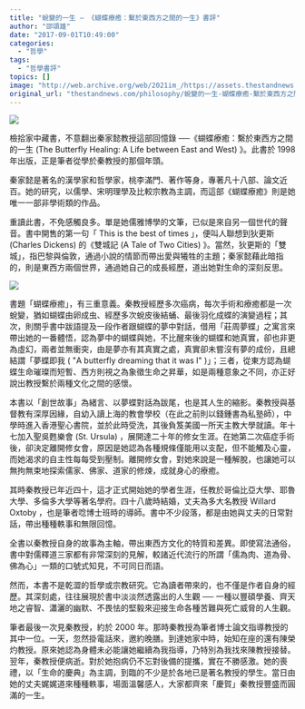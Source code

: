 ```yaml
---
title: "蛻變的一生 — 《蝴蝶療癒：繫於東西方之間的一生》書評"
author: "邵頌雄"
date: "2017-09-01T10:49:00"
categories:
  - "哲學"
tags:
  - "哲學書評"
topics: []
image: "http://web.archive.org/web/2021im_/https://assets.thestandnews.com/media/photos/103462779-56a51fbe3df78cf772865e36_T8x9q.jpg"
original_url: "thestandnews.com/philosophy/蛻變的一生-蝴蝶療癒-繫於東西方之間的一生-書評"
---
```

![](http://web.archive.org/web/2021im_/https://assets.thestandnews.com/media/photos/103462779-56a51fbe3df78cf772865e36_T8x9q.jpg)

檢拾家中藏書，不意翻出秦家懿教授這部回憶錄 ──《蝴蝶療癒：繫於東西方之間的一生 (The Butterfly Healing: A Life between East and West) 》。此書於 1998 年出版，正是筆者從學於秦教授的那個年頭。

秦家懿是著名的漢學家和哲學家，桃李滿門、著作等身，專著凡十八部、論文近百。她的研究，以儒學、宋明理學及比較宗教為主調，而這部《蝴蝶療癒》則是她唯一一部非學術類的作品。

重讀此書，不免感觸良多。單是她儒雅博學的文筆，已似是來自另一個世代的聲音。書中開售的第一句「 This is the best of times 」，便叫人聯想到狄更斯 (Charles Dickens) 的《雙城記 (A Tale of Two Cities) 》。當然，狄更斯的「雙城」，指巴黎與倫敦，通過小說的情節而帶出愛與犧牲的主題；秦家懿藉此暗指的，則是東西方兩個世界，通過她自己的成長經歷，道出她對生命的深刻反思。

![](http://web.archive.org/web/2021im_/https://assets.thestandnews.com/media/photos/9782890889798-us_0a5MM.jpg)

書題「蝴蝶療癒」，有三重意義。秦教授經歷多次癌病，每次手術和療癒都是一次蛻變，猶如蝴蝶由卵成虫、經歷多次蛻皮後結蛹、最後羽化成蝶的演變過程；其次，則關乎書中跋語提及一段作者跟蝴蝶的夢中對話，借用「莊周夢蝶」之寓言來帶出她的一番體悟，認為夢中的蝴蝶與她，不比醒來後的蝴蝶和她真實，卻也非更為虛幻，兩者並無衝突，由是夢亦有其真實之處，真實卻未嘗沒有夢的成份，且總結謂「夢蝶即我 ( "A butterfly dreaming that it was I" )」；三者，從東方認為蝴蝶生命璀璨而短暫、西方則視之為象徵生命之昇華，如是兩種意象之不同，亦正好說出教授繫於兩種文化之間的感懷。

本書以「創世故事」為緒言、以夢蝶對話為跋尾，也是其人生的縮影。秦教授與基督教有深厚因緣，自幼入讀上海的教會學校（在此之前則以錢鍾書為私塾師），中學時進入香港聖心書院，並於此時受洗，其後負笈美國一所天主教大學就讀。年十七加入聖吳甦樂會 (St. Ursula) ，展開達二十年的修女生涯。在她第二次癌症手術後，卻決定離開修女會，原因是她認為各種規條僅能用以支配，但不能觸及心靈，而她渴求的自主性每每受到壓制。離開修女會，對她來說是一種解脫，也讓她可以無拘無束地探索儒家、佛家、道家的修煉，成就身心的療癒。

其時秦教授已年近四十，這才正式開始她的學者生涯，任教於哥倫比亞大學、耶魯大學、多倫多大學等著名學府。四十八歲時結婚，丈夫為多大名教授 Willard Oxtoby ，也是筆者唸博士班時的導師。書中不少段落，都是由她與丈夫的日常對話，帶出種種軼事和無限回憶。

全書以秦教授自身的故事為主軸，帶出東西方文化的特質和差異。即使寫法通俗，書中對儒釋道三家都有非常深刻的見解，較諸近代流行的所謂「儒為肉、道為骨、佛為心」一類的口號式知見，不可同日而語。

然而，本書不是乾澀的哲學或宗教研究。它為讀者帶來的，也不僅是作者自身的經歷。其深刻處，往往展現於書中淡淡然透露出的人生觀 ── 一種以豐碩學養、齊天地之睿智、瀟灑的幽默、不畏怯的堅毅來迎接生命各種苦難與死亡威脅的人生觀。

筆者最後一次見秦教授，約於 2000 年。那時秦教授為筆者博士論文指導教授的其中一位。一天，忽然掛電話來，邀約晚膳。到達她家中時，始知在座的還有陳榮灼教授。原來她認為身體未必能讓她繼續為我指導，乃特別為我找來陳教授接替。翌年，秦教授便病逝。對於她抱病仍不忘對後備的提攜，實在不勝感激。她的喪禮，以「生命的慶典」為主調，到臨的不少是於各地已是著名教授的學生。當日由她的丈夫娓娓道來種種軼事，場面溫馨感人，大家都齊來「慶賀」秦教授豐盛而圓滿的一生。